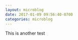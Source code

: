 ```yaml
---
layout: microblog
date: 2017-01-09 09:56:40-0700
categories: microblog
---
```

This is another test
